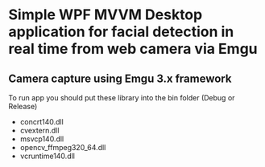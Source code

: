 # Simple WPF MVVM Desktop application for facial detection in real time from web camera via Emgu
## Camera capture using Emgu 3.x framework
To run app you should put these library into the bin folder (Debug or Release)
* concrt140.dll
* cvextern.dll
* msvcp140.dll
* opencv_ffmpeg320_64.dll
* vcruntime140.dll
